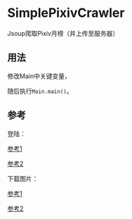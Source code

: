 # SimplePixivCrawler
Jsoup爬取Pixiv月榜（并上传至服务器）



## 用法

修改Main中关键变量，

随后执行`Main.main()`。



## 参考

登陆：

[参考1](https://www.cnblogs.com/fightfordream/p/6421498.html)

[参考2](https://www.tqwba.com/x_d/jishu/244706.html)



下载图片：

[参考1](https://blog.csdn.net/owaranaiyume/article/details/114667736)

[参考2](https://blog.csdn.net/weixin_45826022/article/details/109406389)

